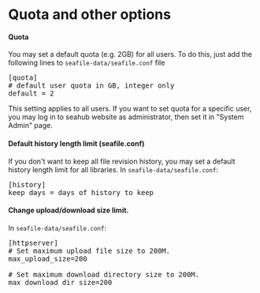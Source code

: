 # Quota and other options

#### Quota

You may set a default quota (e.g. 2GB) for all users. To do this, just add the following lines to `seafile-data/seafile.conf` file

<pre>
[quota]
# default user quota in GB, integer only
default = 2
</pre>

This setting applies to all users. If you want to set quota for a specific user, you may log in to seahub website as administrator, then set it in "System Admin" page.

#### Default history length limit (seafile.conf)

If you don't want to keep all file revision history, you may set a default history length limit for all libraries. In `seafile-data/seafile.conf`:

<pre>
[history]
keep_days = days of history to keep
</pre>


#### Change upload/download size limit.

In `seafile-data/seafile.conf`:

<pre>
[httpserver]
# Set maximum upload file size to 200M.
max_upload_size=200

# Set maximum download directory size to 200M.
max_download_dir_size=200
</pre>

